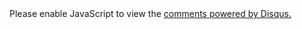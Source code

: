 <section class="lost-disqus fn-clear" itemscope itemtype="http://schema.org/Comment">
  <div id="disqus_thread"></div>
  <script type="text/javascript">
     var disqus_shortname = 'sealook'; 
     (function() {
         var dsq = document.createElement('script'); dsq.type = 'text/javascript'; dsq.async = true;
         dsq.src = 'http://' + disqus_shortname + '.disqus.com/embed.js';
        (document.getElementsByTagName('head')[0] || document.getElementsByTagName('body')[0]).appendChild(dsq);
     })();
  </script>
  <noscript>Please enable JavaScript to view the <a href="http://disqus.com/?ref_noscript">comments powered by Disqus.</a></noscript>
</section>
